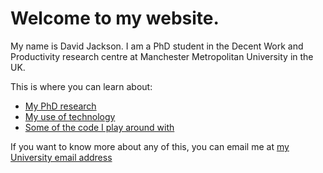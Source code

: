 # Welcome to my website.

My name is David Jackson. I am a PhD student in the Decent Work and Productivity research centre at Manchester Metropolitan University in the UK.

This is where you can learn about:

* [My PhD research](https://davidjackson-uk.github.io/research.md)
* [My use of technology](https://davidjackson-uk.github.io/technology.md)
* [Some of the code I play around with](https://davidjackson-uk.github.io/code.md)

If you want to know more about any of this, you can email me at [my University email address](mailto:david.jackson6@stu.mmu.ac.uk)
